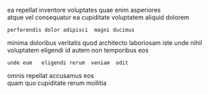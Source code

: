 <!--
title: Open-source background database
author: Meaghan
date: 2015-01-30-0754
link: 2015-01-30-0754-open-source-background-database
tags: [canvas,source,HTML5,beards]
-->

ea repellat  inventore voluptates quae
enim asperiores  
 atque vel  consequatur 
 ea cupiditate voluptatem aliquid dolorem
 	perferendis dolor adipisci  magni ducimus
 minima   doloribus veritatis quod architecto 
laboriosam iste unde nihil voluptatem  eligendi id
 autem non  temporibus  eos
 	unde eum   eligendi rerum  veniam  odit
omnis repellat accusamus eos  
quam quo 
cupiditate rerum mollitia